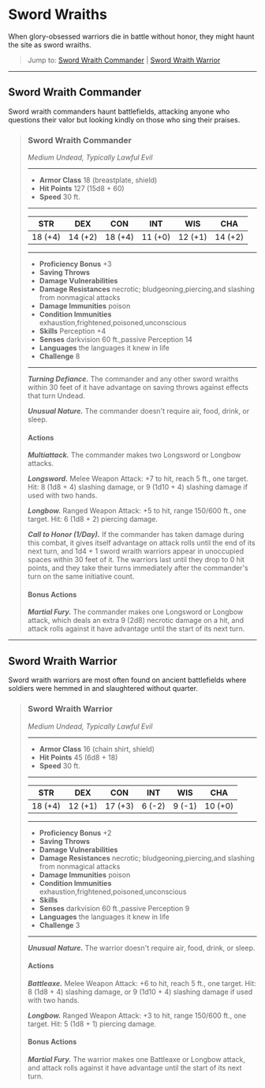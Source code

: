 # Sword Wraiths
When glory-obsessed warriors die in battle without honor, they might haunt the site as sword wraiths.

> Jump to: [Sword Wraith Commander](SwordWraithCommander.md) | [Sword Wraith Warrior](SwordWraithWarrior.md)

---

## Sword Wraith Commander
Sword wraith commanders haunt battlefields, attacking anyone who questions their valor but looking kindly on those who sing their praises.


>### Sword Wraith Commander
>*Medium Undead, Typically Lawful Evil*
>___
>- **Armor Class** 18 (breastplate, shield)
>- **Hit Points** 127 (15d8 + 60)
>- **Speed** 30 ft.
>___
>|**STR**|**DEX**|**CON**|**INT**|**WIS**|**CHA**|
>|:---:|:---:|:---:|:---:|:---:|:---:|
>|18 (+4)|14 (+2)|18 (+4)|11 (+0)|12 (+1)|14 (+2)|
>
>___
>- **Proficiency Bonus** +3
>- **Saving Throws** 
>- **Damage Vulnerabilities** 
>- **Damage Resistances** necrotic; bludgeoning,piercing,and slashing from nonmagical attacks
>- **Damage Immunities** poison
>- **Condition Immunities** exhaustion,frightened,poisoned,unconscious
>- **Skills** Perception +4
>- **Senses** darkvision 60 ft.,passive Perception 14
>- **Languages** the languages it knew in life
>- **Challenge** 8
>___
>***Turning Defiance.*** The commander and any other sword wraiths within 30 feet of it have advantage on saving throws against effects that turn Undead.
>
>***Unusual Nature.*** The commander doesn't require air, food, drink, or sleep.
>
>#### Actions
>***Multiattack.*** The commander makes two Longsword or Longbow attacks.
>
>***Longsword.*** Melee Weapon Attack: +7 to hit, reach 5 ft., one target. Hit: 8 (1d8 + 4) slashing damage, or 9 (1d10 + 4) slashing damage if used with two hands.
>
>***Longbow.*** Ranged Weapon Attack: +5 to hit, range 150/600 ft., one target. Hit: 6 (1d8 + 2) piercing damage.
>
>***Call to Honor (1/Day).*** If the commander has taken damage during this combat, it gives itself advantage on attack rolls until the end of its next turn, and 1d4 + 1 sword wraith warriors appear in unoccupied spaces within 30 feet of it. The warriors last until they drop to 0 hit points, and they take their turns immediately after the commander's turn on the same initiative count.
>
>#### Bonus Actions
>***Martial Fury.*** The commander makes one Longsword or Longbow attack, which deals an extra 9 (2d8) necrotic damage on a hit, and attack rolls against it have advantage until the start of its next turn.
>

---

## Sword Wraith Warrior
Sword wraith warriors are most often found on ancient battlefields where soldiers were hemmed in and slaughtered without quarter.

>### Sword Wraith Warrior
>*Medium Undead, Typically Lawful Evil*
>___
>- **Armor Class** 16 (chain shirt, shield)
>- **Hit Points** 45 (6d8 + 18)
>- **Speed** 30 ft.
>___
>|**STR**|**DEX**|**CON**|**INT**|**WIS**|**CHA**|
>|:---:|:---:|:---:|:---:|:---:|:---:|
>|18 (+4)|12 (+1)|17 (+3)|6 (-2)|9 (-1)|10 (+0)|
>
>___
>- **Proficiency Bonus** +2
>- **Saving Throws** 
>- **Damage Vulnerabilities** 
>- **Damage Resistances** necrotic; bludgeoning,piercing,and slashing from nonmagical attacks
>- **Damage Immunities** poison
>- **Condition Immunities** exhaustion,frightened,poisoned,unconscious
>- **Skills** 
>- **Senses** darkvision 60 ft.,passive Perception 9
>- **Languages** the languages it knew in life
>- **Challenge** 3
>___
>***Unusual Nature.*** The warrior doesn't require air, food, drink, or sleep.
>
>#### Actions
>***Battleaxe.*** Melee Weapon Attack: +6 to hit, reach 5 ft., one target. Hit: 8 (1d8 + 4) slashing damage, or 9 (1d10 + 4) slashing damage if used with two hands.
>
>***Longbow.*** Ranged Weapon Attack: +3 to hit, range 150/600 ft., one target. Hit: 5 (1d8 + 1) piercing damage.
>
>#### Bonus Actions
>***Martial Fury.*** The warrior makes one Battleaxe or Longbow attack, and attack rolls against it have advantage until the start of its next turn.
>

